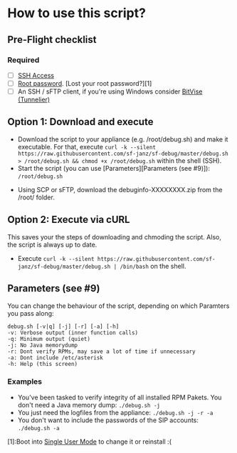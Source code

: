 # How to use this script?
## Pre-Flight checklist
### Required
- [ ] [SSH Access](http://wiki.starface.de/index.php/SSH)
- [ ] [Root password](http://wiki.starface.de/index.php/Root_Passwort). [Lost your root password?][1]
- [ ] An SSH / sFTP client, if you're using Windows consider [BitVise (Tunnelier)](https://www.bitvise.com/download-area)

## Option 1: Download and execute
- Download the script to your appliance (e.g. /root/debug.sh) and make it executable.
For that, execute
`curl -k --silent https://raw.githubusercontent.com/sf-janz/sf-debug/master/debug.sh > /root/debug.sh && chmod +x /root/debug.sh` within the shell (SSH).
- Start the script (you can use [Parameters][Parameters (see #9)]):
`/root/debug.sh`

* Using SCP or sFTP, download the debuginfo-XXXXXXXX.zip from the /root/ folder.

## Option 2: Execute via cURL
This saves your the steps of downloading and chmoding the script. Also, the script is always up to date.

* Execute `curl -k --silent https://raw.githubusercontent.com/sf-janz/sf-debug/master/debug.sh | /bin/bash` on the shell.

## Parameters (see #9)
You can change the behaviour of the script, depending on which Paramters you pass along:
```
debug.sh [-v|q] [-j] [-r] [-a] [-h]
-v: Verbose output (inner function calls)
-q: Minimum output (quiet)
-j: No Java memorydump
-r: Dont verify RPMs, may save a lot of time if unnecessary
-a: Dont include /etc/asterisk
-h: Help (this screen)
```

### Examples
* You've been tasked to verify integrity of all installed RPM Pakets. You don't need a Java memory dump:
`./debug.sh -j`
* You just need the logfiles from the appliance:
`./debug.sh -j -r -a`
* You don't want to include the passwords of the SIP accounts:
`./debug.sh -a`

[1]:Boot into [Single User Mode](http://wiki.starface.de/index.php/Single_user_mode) to change it or reinstall :(
